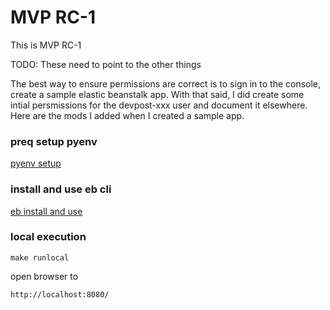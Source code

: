 # MVP RC-1
This is MVP RC-1

TODO: These need to point to the other things

The best way to ensure permissions are correct is to sign in to the console, create a sample elastic beanstalk app.
With that said, I did create some intial persmissions for the devpost-xxx user and document it elsewhere.  Here are
the mods I added when I created a sample app.



### preq setup pyenv
[pyenv setup](pyenv.md)

### install and use eb cli
[eb install and use](eb_cli.md)


### local execution

```
make runlocal
```

open browser to 

```
http://localhost:8080/
```



